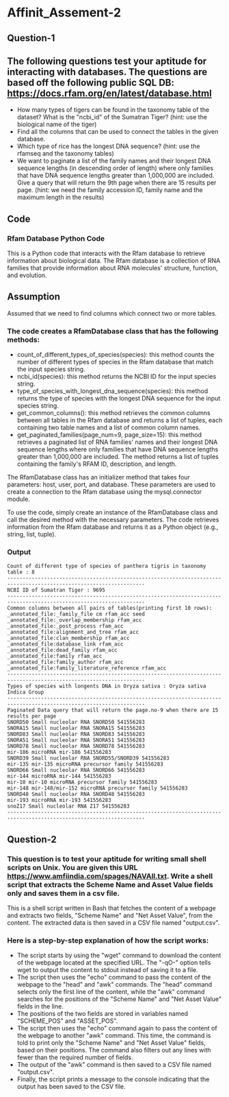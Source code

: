 # Affinit_Assement-2

## Question-1


## The following questions test your aptitude for interacting with databases. The questions are based off the following public SQL DB: https://docs.rfam.org/en/latest/database.html 

- How many types of tigers can be found in the taxonomy table of the dataset? What is the "ncbi_id" of the Sumatran Tiger? (hint: use the biological name of the tiger)
- Find all the columns that can be used to connect the tables in the given database.
- Which type of rice has the longest DNA sequence? (hint: use the rfamseq and the taxonomy tables)
- We want to paginate a list of the family names and their longest DNA sequence lengths (in descending order of length) where only families that have DNA sequence lengths greater than 1,000,000 are included. Give a query that will return the 9th page when there are 15 results per page. (hint: we need the family accession ID, family name and the maximum length in the results)

## Code
### Rfam Database Python Code
This is a Python code that interacts with the Rfam database to retrieve information about biological data. The Rfam database is a collection of RNA families that provide information about RNA molecules' structure, function, and evolution.
## Assumption
Assumed that we need to find columns which connect two or more tables.
### The code creates a RfamDatabase class that has the following methods:

- count_of_different_types_of_species(species): this method counts the number of different types of species in the Rfam database that match the input species string.
- ncbi_id(species): this method returns the NCBI ID for the input species string.
- type_of_species_with_longest_dna_sequence(species): this method returns the type of species with the longest DNA sequence for the input species string.
- get_common_columns(): this method retrieves the common columns between all tables in the Rfam database and returns a list of tuples, each containing two table names and a list of common column names.
- get_paginated_families(page_num=9, page_size=15): this method retrieves a paginated list of RNA families' names and their longest DNA sequence lengths where only families that have DNA sequence lengths greater than 1,000,000 are included. The method returns a list of tuples containing the family's RFAM ID, description, and length.

The RfamDatabase class has an initializer method that takes four parameters: host, user, port, and database. These parameters are used to create a connection to the Rfam database using the mysql.connector module.

To use the code, simply create an instance of the RfamDatabase class and call the desired method with the necessary parameters. The code retrieves information from the Rfam database and returns it as a Python object (e.g., string, list, tuple).
### Output

```
Count of different type of species of panthera tigris in taxonomy table : 8
-------------------------------------------------------------------------------------------------------------------
NCBI ID of Sumatran Tiger : 9695
-------------------------------------------------------------------------------------------------------------------
Common columns between all pairs of tables(printing first 10 rows):
_annotated_file:_family_file cm rfam_acc seed
_annotated_file:_overlap_membership rfam_acc
_annotated_file:_post_process rfam_acc
_annotated_file:alignment_and_tree rfam_acc
_annotated_file:clan_membership rfam_acc
_annotated_file:database_link rfam_acc
_annotated_file:dead_family rfam_acc
_annotated_file:family rfam_acc
_annotated_file:family_author rfam_acc
_annotated_file:family_literature_reference rfam_acc
-------------------------------------------------------------------------------------------------------------------
Types of species with longents DNA in Oryza sativa : Oryza sativa Indica Group
-------------------------------------------------------------------------------------------------------------------
Paginated Data query that will return the page.no-9 when there are 15 results per page
SNORD50 Small nucleolar RNA SNORD50 541556283
SNORA15 Small nucleolar RNA SNORA15 541556283
SNORD83 Small nucleolar RNA SNORD83 541556283
SNORA51 Small nucleolar RNA SNORA51 541556283
SNORD78 Small nucleolar RNA SNORD78 541556283
mir-186 microRNA mir-186 541556283
SNORD39 Small nucleolar RNA SNORD55/SNORD39 541556283
mir-135 mir-135 microRNA precursor family 541556283
SNORD66 Small nucleolar RNA SNORD66 541556283
mir-144 microRNA mir-144 541556283
mir-10 mir-10 microRNA precursor family 541556283
mir-148 mir-148/mir-152 microRNA precursor family 541556283
SNORD48 Small nucleolar RNA SNORD48 541556283
mir-193 microRNA mir-193 541556283
snoZ17 Small nucleolar RNA Z17 541556283
-------------------------------------------------------------------------------------------------------------------
```
## Question-2

### This question is to test your aptitude for writing small shell scripts on Unix. You are given this URL https://www.amfiindia.com/spages/NAVAll.txt. Write a shell script that extracts the Scheme Name and Asset Value fields only and saves them in a csv file.

This is a shell script written in Bash that fetches the content of a webpage and extracts two fields, "Scheme Name" and "Net Asset Value", from the content. The extracted data is then saved in a CSV file named "output.csv".

### Here is a step-by-step explanation of how the script works:

- The script starts by using the "wget" command to download the content of the webpage located at the specified URL. The "-qO-" option tells wget to output the content to stdout instead of saving it to a file.
- The script then uses the "echo" command to pass the content of the webpage to the "head" and "awk" commands. The "head" command selects only the first line of the content, while the "awk" command searches for the positions of the "Scheme Name" and "Net Asset Value" fields in the line.
- The positions of the two fields are stored in variables named "SCHEME_POS" and "ASSET_POS".
- The script then uses the "echo" command again to pass the content of the webpage to another "awk" command. This time, the command is told to print only the "Scheme Name" and "Net Asset Value" fields, based on their positions. The command also filters out any lines with fewer than the required number of fields.
- The output of the "awk" command is then saved to a CSV file named "output.csv".
- Finally, the script prints a message to the console indicating that the output has been saved to the CSV file.
